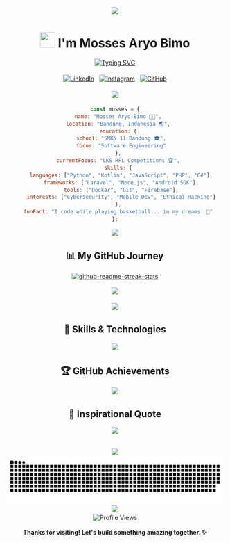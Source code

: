<div align="center">
  <!-- Animated Header with Stars -->
  <img src="https://capsule-render.vercel.app/api?type=waving&color=0d1117&height=200&section=header&text=Welcome%20to%20My%20Universe%20🌟&fontSize=40&animation=fadeIn&fontColor=58A6FF&fontAlignY=35&desc=Software%20Engineer%20|%20Android%20Developer%20|%20Security%20Enthusiast&descAlignY=55&descSize=14" />

  <h1 align="center">
    <img src=A"https://raw.githubusercontent.com/MartinHeinz/MartinHeinz/master/wave.gif" width="35px" height="35px">
    I'm Mosses Aryo Bimo
  </h1>

  <!-- Animated Role Description -->
  <a href="https://git.io/typing-svg">
    <img src="https://readme-typing-svg.herokuapp.com?font=Fira+Code&size=25&duration=3000&pause=1000&color=58A6FF&center=true&vCenter=true&multiline=true&width=600&height=100&lines=Software+Engineer;Android+Developer+%F0%9F%93%B1;Cybersecurity+Enthusiast+%F0%9F%94%92" alt="Typing SVG"/>
  </a>

  <!-- Animated Social Links -->
  <div style="display: flex; justify-content: center; gap: 12px; margin: 20px 0;">
    <a href="https://www.linkedin.com/in/mosses-aryo-bimo-92b9b3322" target="_blank">
      <img alt="LinkedIn" src="https://img.shields.io/badge/LinkedIn-0077B5?style=for-the-badge&logo=linkedin&logoColor=white&labelColor=0d1117">
    </a>
    <a href="https://www.instagram.com/mz.tzx" target="_blank">
      <img alt="Instagram" src="https://img.shields.io/badge/Instagram-E4405F?style=for-the-badge&logo=instagram&logoColor=white&labelColor=0d1117">
    </a>
    <a href="https://github.com/MossesAryo" target="_blank">
      <img alt="GitHub" src="https://img.shields.io/badge/GitHub-181717?style=for-the-badge&logo=github&logoColor=white&labelColor=0d1117">
    </a>
  </div>

  <!-- Animated Code Block -->
  <img src="https://user-images.githubusercontent.com/73097560/115834477-dbab4500-a447-11eb-908a-139a6edaec5c.gif">
  
  ```javascript
  const mosses = {
    name: "Mosses Aryo Bimo 👨‍💻",
    location: "Bandung, Indonesia 🌏",
    education: {
      school: "SMKN 11 Bandung 🎓",
      focus: "Software Engineering"
    },
    currentFocus: "LKS RPL Competitions 🏆",
    skills: {
      languages: ["Python", "Kotlin", "JavaScript", "PHP", "C#"],
      frameworks: ["Laravel", "Node.js", "Android SDK"],
      tools: ["Docker", "Git", "Firebase"],
      interests: ["Cybersecurity", "Mobile Dev", "Ethical Hacking"]
    },
    funFact: "I code while playing basketball... in my dreams! 🏀"
  };
  ```
  
  <img src="https://user-images.githubusercontent.com/73097560/115834477-dbab4500-a447-11eb-908a-139a6edaec5c.gif">

  <!-- Animated Stats Section -->
  <div align="center">
    <h2>📊 My GitHub Journey</h2>
   <a href="https://github.com/MossesAryo/github-readme-streak-stats">
    <img width="278" src="https://streak-stats.herokuapp.com/?user=MossesAryo&theme=react&bg_color=1F222E&title_color=F85D7F&hide_border=true&icon_color=F8D866&show_icons=false" alt="github-readme-streak-stats">
  </a>
    <br><br>
    <img src="https://github-readme-stats.vercel.app/api?username=MossesAryo&show_icons=true&theme=tokyonight&hide_border=true&bg_color=0d1117&title_color=58A6FF&icon_color=58A6FF&text_color=58A6FF" />
    <br><br>
    <img src="https://github-readme-stats.vercel.app/api/top-langs/?username=MossesAryo&layout=compact&theme=tokyonight&hide_border=true&bg_color=0d1117&title_color=58A6FF&text_color=58A6FF" />
  </div>

  <!-- Skills Showcase with Animations -->
  <h2>🚀 Skills & Technologies</h2>
  <div style="margin: 20px 0;">
    <img src="https://skillicons.dev/icons?i=kotlin,python,javascript,php,cs,nodejs,laravel,docker,firebase,androidstudio,vscode&theme=dark" />
  </div>

  <!-- Animated Trophy Collection -->
  <div align="center">
    <h2>🏆 GitHub Achievements</h2>
    <img src="https://github-profile-trophy.vercel.app/?username=MossesAryo&theme=darkhub&no-frame=true&row=1&column=6&margin-w=15&margin-h=15" />
  </div>

  <!-- Animated Quote -->
  <div align="center" style="margin: 30px 0;">
    <h2>💭 Inspirational Quote</h2>
    <img src="https://quotes-github-readme.vercel.app/api?type=horizontal&theme=tokyonight&quote=The%20only%20way%20to%20do%20great%20work%20is%20to%20love%20what%20you%20do.&author=Steve%20Jobs" />
  </div>

  <!-- Contribution Graph -->
  <img src="https://github-readme-activity-graph.vercel.app/graph?username=MossesAryo&bg_color=0d1117&color=58A6FF&line=58A6FF&point=FFFFFF&area=true&hide_border=true" />

  <!-- Snake Animation -->
  <picture>
    <source media="(prefers-color-scheme: dark)" srcset="https://raw.githubusercontent.com/platane/platane/output/github-contribution-grid-snake-dark.svg">
    <source media="(prefers-color-scheme: light)" srcset="https://raw.githubusercontent.com/platane/platane/output/github-contribution-grid-snake.svg">
    <img alt="github contribution grid snake animation" src="https://raw.githubusercontent.com/platane/platane/output/github-contribution-grid-snake.svg">
  </picture>

  <!-- Footer -->
  <img src="https://capsule-render.vercel.app/api?type=waving&color=gradient&height=100&section=footer&text=Let's%20Connect!&fontSize=24&fontColor=ffffff&animation=twinkling" />

  <div align="center">
    <img src="https://komarev.com/ghpvc/?username=MossesAryo&style=for-the-badge&color=58A6FF&labelColor=0d1117" alt="Profile Views" />
    <br><br>
    <b>Thanks for visiting! Let's build something amazing together. ✨</b>
  </div>
</div>
